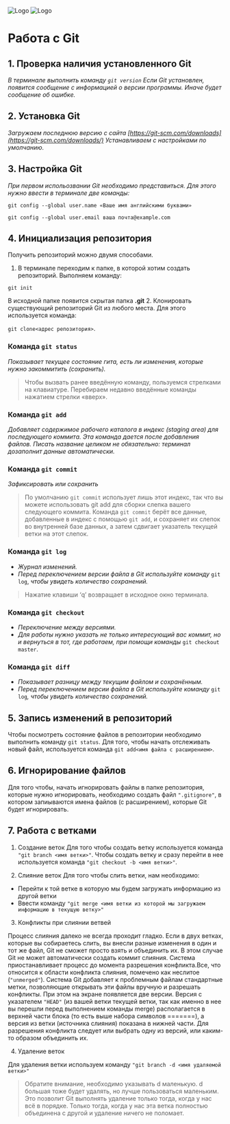 ![Logo](Git_logo.jpg)
![Logo](Kontr_ver.jpg)
# **Работа с Git** 

## **1. Проверка наличия установленного Git**
*В терминале выполнить команду `git version`
Если Git установлен, появится сообщение с информацией о версии программы. Иначе будет сообщение об ошибке.*

## **2. Установка Git**
*Загружаем последнюю версию с сайта [https://git-scm.com/downloads](https://git-scm.com/downloads/) 
Устанавливаем с настройками по умолчанию.*

## **3. Настройка Git**
*При первом испольозвании Git необходимо представиться. Для этого нужно ввести в терминале две команды:*
```
git config --global user.name «Ваше имя английскими буквами»

git config --global user.email ваша почта@example.com
```
## **4. Инициализация репозитория**
Получить репозиторий можно двумя способами.
1. В терминале переходим к папке, в которой хотим создать репозиторий.
Выполняем команду: 

`git init`

В исходной папке появится скрытая папка __.git__
2. Клонировать существующий репозиторий Git из любого места. Для этого используется команда: 

`git clone<адрес репозитория>`.

### **Команда `git status`**
*Показывает текущее состояние гита, есть 
ли изменения, которые нужно закоммитить
(сохранить).*

>Чтобы вызвать ранее введённую команду, пользуемся стрелками на клавиатуре. Перебираем недавно введённые команды нажатием стрелки «вверх».

### **Команда `git add`**
*Добавляет содержимое рабочего каталога 
в индекс (staging area) для последующего коммита. Эта команда дается после добавления
файлов. Писать название целиком не обязательно: терминал дозаполнит данные автоматически.*
### **Команда `git commit`**
*Зафиксировать или сохранить*

>По умолчанию `git commit` использует лишь этот индекс, так что вы можете использовать git add для сборки слепка вашего следующего коммита.
Команда `git commit` берёт все данные, добавленные в индекс с помощью `git add`, и сохраняет их слепок во внутренней базе данных, а затем сдвигает указатель текущей ветки на этот слепок.
### **Команда `git log`**
* *Журнал изменений.*
* *Перед переключением версии файла в Git
используйте команду* `git log`, *чтобы увидеть
количество сохранений.*

>Нажатие клавиши ‘q’ возвращает в исходное окно терминала.
### **Команда `git checkout`**
* *Переключение между версиями.*
* *Для работы нужно указать не только
интересующий вас коммит, но и вернуться 
в тот, где работаем, при помощи команды* 
`git checkout master`.
### **Команда `git diff`**
* *Показывает разницу между текущим файлом
и сохранённым.*
* *Перед переключением версии файла в Git
используйте команду* `git log`*, чтобы увидеть
количество сохранений.*
## **5. Запись изменений в репозиторий**
Чтобы посмотреть состояние файлов в репозитории необходимо выполнить команду `git status`.
Для того, чтобы начать отслеживать новый файл, используется команда  `git add<имя файла с расширением>`.
## **6. Игнорирование файлов**
Для того чтобы, начать игнорировать файлы в папке репозитория, которые нужно игнорировать, необходимо создать файл `".gitignore"`, в котором запиываются имена файлов (с расширением), которые Git будет игнорировать. 
## **7. Работа с ветками**
1. Создание веток
Для того чтобы создать ветку используется команда `"git branch <имя ветки>"`. Чтобы создать ветку и сразу перейти в нее используется команда `"git checkout -b <имя ветки>"`.

2. Слияние веток
Для того чтобы слить ветки, нам необходимо:
* Перейти к той ветке в которую мы будем загружать информацию из другой ветки
* Ввести команду `"git merge <имя ветки из которой мы загружаем информацию в текущую ветку>"`

3. Конфликты при слиянии ветвей

Процесс слияния далеко не всегда проходит гладко. Если в двух ветках, которые
вы собираетесь слить, вы внесли разные изменения в один и тот же файл, Git не
сможет просто взять и объединить их. В этом случае Git не может автоматически создать коммит слияния. Система приостанавливает процесс до момента разрешения конфликта.Все, что относится к области конфликта слияния, помечено как неслитое (`"unmerged"`).
Система Git добавляет к проблемным файлам стандартные метки, позволяющие
открывать эти файлы вручную и разрешать конфликты. При этом на экране появляется две версии. Версия с указателем `"HEAD"` (из вашей ветки текущей ветки, так как именно в нее вы перешли перед выполнением команды merge) располагается в верхней части блока (то есть выше набора символов =======), а версия из ветки (источника слияния) показана
в нижней части. Для разрешения конфликта следует или выбрать одну из версий,
или каким-то образом объединить их.

4. Удаление веток

Для удаления ветки используем команду `"git
branch -d <имя удаляемой ветки>"`
> Обратите внимание, необходимо указывать d маленькую. d большая тоже будет удалять, но
лучше пользоваться маленьким. Это позволит Git выполнять удаление только тогда, когда у
нас всё в порядке. Только тогда, когда у нас эта ветка полностью объединена с другой и
удаление ничего не поломает.